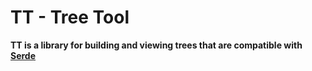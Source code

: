TT - **T**ree **T**ool
==============

**TT is a library for building and viewing trees that are compatible with
[Serde](https://github.com/serde-rs/serde)**
